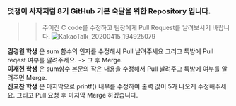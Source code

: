 ### 멋쟁이 사자처럼 8기 GitHub 기본 숙달을 위한 Repository 입니다.
>> 주어진 C code를 수정하고 팀장에게 Pull Request를 날려보시기 바랍니다.
![KakaoTalk_20200415_194925079](https://user-images.githubusercontent.com/40822689/79330207-17b5eb00-7f54-11ea-8d2b-aeca2071e398.png)

**김경원 학생** 은 sum 함수의 인자를 수정해서 Pull 날려주세요 그리고 톡방에 Pull reqest 여부를 알려주세요. -> 그 후 Merge.</br>
**이재현 학생** 은 sum함수 본문의 작은 내용을 수정해서 Pull 날려주고 톡방에 여부를 알려주면 Merge. </br>
**진교찬 학생** 은 마지막으로 printf() 내부를 수정하여 출력 값이 5가 나오게 수정해주세요. 그리고 Pull 요청 후 마지막 Merge 하겠습니다. 
